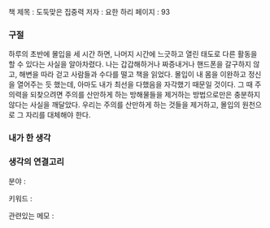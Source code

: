 
책 제목 : 도둑맞은 집중력
저자 : 요한 하리
페이지 : 93

### 구절

하루의 초반에 몰입을 세 시간 하면, 나머지 시간에 느긋하고 열린 태도로 다른 활동을 할 수 있다는 사실을 알아차렸다.
나는 갑갑해하거나 짜증내거나 핸드폰을 갈구하지 않고, 해변을 따라 걷고 사람들과 수다를 떨고 책을 읽었다. 몰입이 내 몸을 이완하고 정신을 열어주는 듯 했는데, 아마도 내가 최선을 다했음을 자각했기 때문일 것이다.
그 때 주의력을 되찾으려면 주의를 산만하게 하는 방해물들을 제거하는 방법으로만은 충분하지 않다는 사실을 깨달았다. 우리는 주의를 산만하게 하는 것들을 제거하고, 몰입의 원천으로 그 자리를 대체해야 한다.

### 내가 한 생각


### 생각의 연결고리
분야 : 

키워드 : 

관련있는 메모 : 